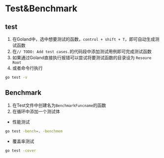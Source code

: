 # Test&Benchmark


## test
1. 在Goland中，选中想要测试的函数，`control + shift + T`，即可自动生成测试函数
2. 在`// TODO: Add test cases.`的代码段中添加测试用例即可完成测试函数
3. 如果通过Goland直接执行报错可以尝试将要测试函数的目录设为 `Resoure Root`
4. 或者命令行执行
```bash
go test -v
```

## Benchmark
1. 在Test文件中创建名为`BenchmarkFuncname`的函数
2. 在循环中添加一个测试体
- 性能测试
```bash
go test -bench=. -benchmem
```
- 覆盖率测试
```bash
go test -cover
```